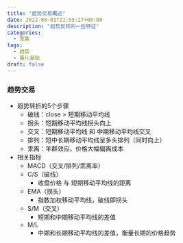 ```yaml
---
title: "趋势交易概述"
date: 2022-05-01T21:55:27+08:00
description: "趋势反转的一些特征"
categories:
  - 宽客
tags:
  - 趋势
  - 量化基础
draft: false
---
```


### 趋势交易

-   趋势转折的5个步骤
    -   破线：close > 短期移动平均线
    -   拐头：短期移动平均线拐头向上
    -   交叉：短期移动平均线 和 中期移动平均线交叉
    -   排列：短中长期移动平均线呈多头排列（同时向上）
    -   乖离：羊群效应，价格大幅偏离成本
-   相关指标
    -   MACD（交叉/排列/乖离率）
    -   C/S（破线）
        -   收盘价格 与 短期移动平均线的距离
    -   EMA（拐头）
        -   指数加权移动平均线，破线即拐头
    -   S/M（交叉）
        -   短期和中期移动平均线的差值
    -   M/L
        -   中期和长期移动平均线的差值，衡量长期的价格趋势
